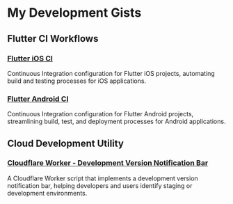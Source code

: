 # My Development Gists



## Flutter CI Workflows

### [Flutter iOS CI](https://gist.github.com/mirzaaghazadeh/86f05bfc6bd11e94fd2fab5c98717536)
Continuous Integration configuration for Flutter iOS projects, automating build and testing processes for iOS applications.


### [Flutter Android CI](https://gist.github.com/mirzaaghazadeh/bab4c611a32f0abde7a75f6c046c7e01)
Continuous Integration configuration for Flutter Android projects, streamlining build, test, and deployment processes for Android applications.


## Cloud Development Utility

### [Cloudflare Worker - Development Version Notification Bar](https://gist.github.com/mirzaaghazadeh/2c5a6469b0d02a9514ed4cb03522c2c0)
A Cloudflare Worker script that implements a development version notification bar, helping developers and users identify staging or development environments.


